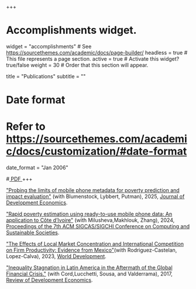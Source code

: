+++
# Accomplishments widget.
widget = "accomplishments"  # See https://sourcethemes.com/academic/docs/page-builder/
headless = true  # This file represents a page section.
active = true  # Activate this widget? true/false
weight = 30  # Order that this section will appear.

title = "Publications"
subtitle = ""

# Date format
#   Refer to https://sourcethemes.com/academic/docs/customization/#date-format
date_format = "Jan 2006"



#<a class="btn btn-outline-primary my-1 mr-1 btn-sm" href="" target="_blank" rel="noopener">  PDF </a> 
+++

<html>
<head>
<style>

details > summary::-webkit-details-marker {
  display: none;
}

</style>
</head>
<body>

<div class="row">
</div>

<i class="far fa-file-alt pub-icon" aria-hidden="true"></i>
  <a href="https://dl.acm.org/doi/abs/10.1145/3674829.3675061">"Probing the limits of mobile phone metadata for poverty prediction and impact evaluation"</a> (with Blumenstock, Lybbert, Putman), 2025, <u>Journal of Development Economics</u>.
   </span> </span> 
<br>


<i class="far fa-file-alt pub-icon" aria-hidden="true"></i>
  <a href="https://dl.acm.org/doi/abs/10.1145/3674829.3675061"> "Rapid poverty estimation using ready-to-use mobile phone data: An application to Côte d’Ivoire"</a> (with Milusheva,Makhlouk, Zhang), 2024, <u>Proceedings of the 7th ACM SIGCAS/SIGCHI Conference on Computing and Sustainable Societies</u>.
   </span> </span> 
<br>

<i class="far fa-file-alt pub-icon" aria-hidden="true"></i>
  <a href="https://www.sciencedirect.com/science/article/pii/S0305750X23000177"> "The Effects of Local Market Concentration and International Competition on Firm Productivity: Evidence from Mexico"</a>(with Rodriguez-Castelan, Lopez-Calva), 2023, <u>World Development</u>.   </span> </span> 
<br>

<i class="far fa-file-alt pub-icon" aria-hidden="true"></i>
  <a href="http://onlinelibrary.wiley.com/doi/10.1111/rode.12260/abstract"> "Inequality Stagnation in Latin America in the Aftermath of the Global Financial Crisis."</a> (with Cord,Lucchetti, Sousa, and Valderrama), 2017, <u>Review of Development Economics</u>.   </span> </span> 
<br>
